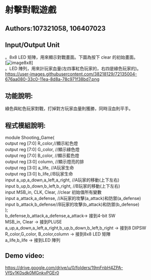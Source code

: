 # 射擊對戰遊戲
## Authors:107321058, 106407023
## Input/Output Unit
。8x8 LED 矩陣，用來顯示對戰畫面。下圖為按下 clear 的初始畫面。<br/>
[![image8x8](https://user-images.githubusercontent.com/38218129/72134911-283c4f80-33c0-11ea-8870-3dc2a66fd1e3.png)]<br/>
。LED 陣列，用來計玩家血量(左四事紅色玩家的，右四是綠色玩家的)。<br/>
https://user-images.githubusercontent.com/38218129/72135004-676aa080-33c0-11ea-8d8a-78c971f38bd7.png<br/>
## 功能說明:
綠色與紅色玩家對戰，打掉對方玩家血量則獲勝，同時沒血則平手。<br/>
## 程式模組說明:
module Shooting_Game(<br/>
output reg [7:0] R_color,//顯示紅色燈<br/>
output reg [7:0] G_color, //顯示綠色燈<br/>
output reg [7:0] B_color, //顯示藍色燈<br/>
output reg [3:0] column, //顯示燈亮的排<br/>
output reg [3:0] a_life, //A玩家生命<br/>
output reg [3:0] b_life,//B玩家生命<br/>
input a_up,a_down,a_left,a_right, //A玩家的移動(上下左右)<br/>
input b_up,b_down,b_left,b_right, //B玩家的移動(上下左右)<br/>
input MSB_in, CLK, Clear, //clear 初始值所有變數<br/>
input a_attack,a_defense, //A玩家的攻擊(a_attack)和防禦(a_defense)<br/>
input b_attack,b_defense//B玩家的攻擊(b_attack)和防禦(b_defense)<br/>
);<br/>
b_defense,b_attack,a_defense,a_attack-> 接到4-bit SW<br/>
MSB_in, Clear -> 接到PLUSE<br/>
a_up,a_down,a_left,a_right,b_up,b_down,b_left,b_right -> 接到8 DIPSW<br/>
R_color,G_color, B_color,column -> 接到8x8 LED 矩陣<br/>
a_life,b_life -> 接到LED 陣列<br/>
## Demo video:
https://drive.google.com/drive/u/0/folders/19mFnbH4ZPA-VfSv1K0sdk0MGnkvPGEr0<br/>
